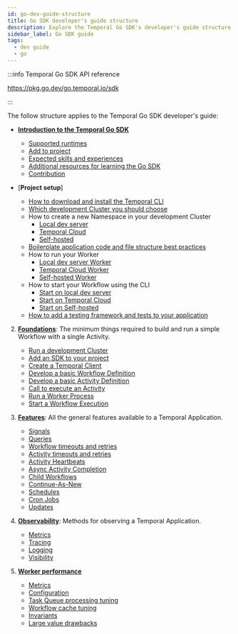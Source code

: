 ```yaml
---
id: go-dev-guide-structure
title: Go SDK developer's guide structure
description: Explore the Temporal Go SDK's developer's guide structure.
sidebar_label: Go SDK guide
tags:
  - dev guide
  - go
---
```


:::info Temporal Go SDK API reference

https://pkg.go.dev/go.temporal.io/sdk

:::

The follow structure applies to the Temporal Go SDK developer's guide:

- [**Introduction to the Temporal Go SDK**](/go/introduction-to-go-sdk)

  - [Supported runtimes](/go/introduction-to-go-sdk#supported-runtimes)
  - [Add to project](/go/introduction-to-go-sdk#add-to-project)
  - [Expected skills and experiences](/go/introduction-to-go-sdk#expected-skills-and-experiences)
  - [Additional resources for learning the Go SDK](/go/introduction-to-go-sdk#additional-resources)
  - [Contribution](/go/introduction-to-go-sdk#contribution)

- [**Project setup**]
  - [How to download and install the Temporal CLI](/go/install-cli)
  - [Which development Cluster you should choose](/go/choose-dev-cluster)
  - How to create a new Namespace in your development Cluster
    - [Local dev server](/go/choose-dev-cluster#local-dev-server)
    - [Temporal Cloud](/go/choose-dev-cluster#temporal-cloud)
    - [Self-hosted](/go/choose-dev-cluster#self-hosted)
  - [Boilerplate application code and file structure best practices](/go/project-structure)
  - How to run your Worker
    - [Local dev server Worker](/go/backgroundcheck-boilerplate-run-a-dev-server-worker)
    - [Temporal Cloud Worker](/go/backgroundcheck-boilerplate-cloud-worker)
    - [Self-hosted Worker](/go/self-hosted-worker-docker-network)
  - How to start your Workflow using the CLI
    - [Start on local dev server](/go/backgroundcheck-boilerplate-start-workflow#local-dev-server)
    - [Start on Temporal Cloud](/go/backgroundcheck-boilerplate-start-workflow#temporal-cloud)
    - [Start on Self-hosted](/go/backgroundcheck-boilerplate-start-workflow#self-hosted)
  - [How to add a testing framework and tests to your application](/go/backgroundcheck-boilerplate-add-test-framework)

2. [**Foundations**](/go/foundations): The minimum things required to build and run a simple Workflow with a single Activity.

   - [Run a development Cluster](/dev-guide/go/foundations#run-a-dev-cluster)
   - [Add an SDK to your project](/dev-guide/go/foundations#add-your-sdk)
   - [Create a Temporal Client](/dev-guide/go/foundations#connect-to-a-cluster)
   - [Develop a basic Workflow Definition](/dev-guide/go/foundations#develop-workflows)
   - [Develop a basic Activity Definition](/dev-guide/go/foundations#develop-activities)
   - [Call to execute an Activity](/dev-guide/go/foundations#activity-execution)
   - [Run a Worker Process](/dev-guide/go/foundations#run-worker-processes)
   - [Start a Workflow Execution](/dev-guide/go/foundations#start-workflow-execution)

3. [**Features**](/dev-guide/go/features): All the general features available to a Temporal Application.

   - [Signals](/dev-guide/go/features#signals)
   - [Queries](/dev-guide/go/features#queries)
   - [Workflow timeouts and retries](/dev-guide/go/features#workflow-timeouts)
   - [Activity timeouts and retries](/dev-guide/go/features#activity-timeouts)
   - [Activity Heartbeats](/dev-guide/go/features#activity-heartbeats)
   - [Async Activity Completion](/dev-guide/go/features#asynchronous-activity-completion)
   - [Child Workflows](/dev-guide/go/features#child-workflows)
   - [Continue-As-New](/dev-guide/go/features#continue-as-new)
   - [Schedules](/dev-guide/go/features#schedule-a-workflow)
   - [Cron Jobs](/dev-guide/go/features#temporal-cron-jobs)
   - [Updates](/dev-guide/go/features#updates)

4. [**Observability**](/dev-guide/go/observability): Methods for observing a Temporal Application.

   - [Metrics](/dev-guide/go/observability#metrics)
   - [Tracing](/dev-guide/go/observability#tracing)
   - [Logging](/dev-guide/go/observability#logging)
   - [Visibility](/dev-guide/go/observability#visibility)

5. [**Worker performance**](/dev-guide/worker-performance)

   - [Metrics](/dev-guide/worker-performance#metrics)
   - [Configuration](/dev-guide/worker-performance#configuration)
   - [Task Queue processing tuning](/dev-guide/worker-performance#task-queues-processing-tuning)
   - [Workflow cache tuning](/dev-guide/worker-performance#workflow-cache-tuning)
   - [Invariants](/dev-guide/worker-performance#invariants)
   - [Large value drawbacks](/dev-guide/worker-performance#drawbacks-of-putting-just-large-values-everywhere)

